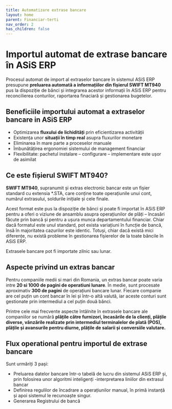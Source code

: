 ```yaml
---
title: Automatizare extrase bancare
layout: home
parent: Financiar-terti
nav_order: 2
has_children: false
---
```

# Importul automat de extrase bancare în ASiS ERP
Procesul automat de import al extraselor bancare în sistemul ASiS ERP presupune **preluarea automată a informațiilor din fișierul SWIFT MT940** pus la dispoziție de bănci și integrarea acestor informații în ASiS ERP pentru reconcilierea conturilor, raportarea finaciară și gestionarea bugetelor. 

## Beneficiile importului automat a extraselor bancare in ASiS ERP

- Optimizarea **fluxului de lichidități** prin eficientizarea activității
- Existența unor **situații în timp real** asupra fluxurilor monetare
- Eliminarea în mare parte a proceselor manuale
- Îmbunătățirea ergonomiei sistemului de management financiar
- Flexibilitate: pachetul instalare – configurare – implementare este ușor de asimilat 

## Ce este fișierul SWIFT MT940?

**SWIFT MT940**, supranumit și extras electronic bancar este un fișier standard cu extensia *.STA, care conține toate operațiunile unui cont, numărul extrasului, soldurile inițiale și cele finale. 

Acest format este pus la dispoziție de bănci și poate fi importat în ASiS ERP pentru a oferi o viziune de ansamblu asupra operațiunilor de plăți – încasări făcute prin bancă și pentru a ușura munca departamentului financiar. 
Chiar dacă formatul este unul standard, pot exista variațiuni în funcție de bancă, însă în majoritatea cazurilor este identic. Totuși, chiar dacă există mici diferențe, nu există probleme în gestionarea fișierelor de la toate băncile în ASiS ERP. 

Extrasele bancare pot fi importate zilnic sau lunar.

## Aspecte privind un extras bancar

Pentru companiile medii si mari din Romania, un extras bancar poate varia intre **20 si 1000 de pagini de operatiuni lunare**. 
În medie, sunt procesate aproximativ **300 de pagini** de operațiuni bancare lunar. Fiecare companie are cel puțin un cont bancar în lei și într-o altă valută, iar aceste conturi sunt gestionate prin intermediul a cel puțin două bănci.

Printre cele mai frecvente aspecte întâlnite în extrasele bancare ale companiilor se numără **plățile către furnizori, încasările de la clienți, plățile diverse, vânzările realizate prin intermediul terminalelor de plată (POS), plățile și avansurile pentru diurne, plățile de salarii și conversiile valutare.**

## Flux operational pentru importul de extrase bancare
Sunt urmăriți 3 pași:
- Preluarea datelor bancare într-o tabelă de lucru din sistemul ASiS ERP și, prin folosirea unor algoritmi inteligenți -interpretarea liniilor din extrasul bancar
- Definirea regulilor de încadrare a operațiunilor manual, în primă instanță și apoi sistemul le recunoaște singur.
- Generarea Registrului de bancă


